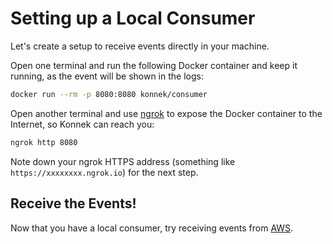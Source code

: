 # Setting up a Local Consumer

Let's create a setup to receive events directly in your machine.

Open one terminal and run the following Docker container and keep it running, as the event will be shown in the logs:
```bash
docker run --rm -p 8080:8080 konnek/consumer
```

Open another terminal and use [ngrok](https://ngrok.com) to expose the Docker container to the Internet, so Konnek can reach you:
```bash
ngrok http 8080
```

Note down your ngrok HTTPS address (something like `https://xxxxxxxx.ngrok.io`) for the next step.

## Receive the Events!
Now that you have a local consumer, try receiving events from [AWS](getting-started/installing-konnek-for-aws.md).